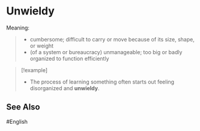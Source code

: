 # Unwieldy

Meaning:
> - cumbersome; difficult to carry or move because of its size, shape, or weight
> - (of a system or bureaucracy) unmanageable; too big or badly organized to function efficiently

> [!example]
> - The process of learning something often starts out feeling disorganized and **unwieldy**. 

## See Also 

#English 
